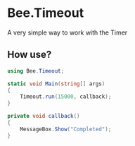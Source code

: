 # Bee.Timeout
A very simple way to work with the Timer

## How use?

```csharp
using Bee.Timeout;

static void Main(string[] args)
{
	Timeout.run(15000, callback);
}

private void callback()
{
    MessageBox.Show("Completed");
}
```